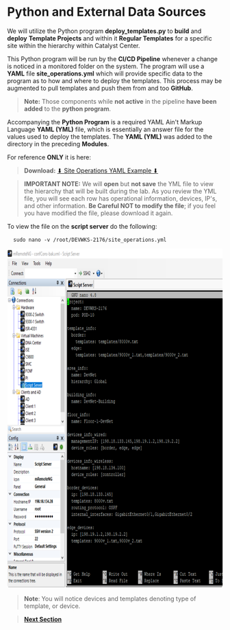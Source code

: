 # Python and External Data Sources

We will utilize the Python program **deploy_templates.py** to **build** and **deploy** **Template Projects** and within it **Regular Templates** for a specific site within the hierarchy within Catalyst Center. 

This Python program will be run by the **CI/CD Pipeline** whenever a change is noticed in a monitored folder on the system. The program will use a **YAML** file **site_operations.yml** which will provide specific data to the program as to how and where to deploy the templates. This process may be augmented to pull templates and push them from and too **GitHub**. 

> **Note:** Those components while **not active** in the pipeline **have been added** to the **python program**. 

Accompanying the **Python Program** is a required YAML Ain't Markup Language **YAML (YML)** file, which is essentially an answer file for the values used to deploy the templates. The **YAML (YML)** was added to the directory in the preceding **Modules**. 

For reference **ONLY** it is here:

> **Download:** <a href="https://git-link.vercel.app/api/download?url=https://github.com/kebaldwi/DNAC-TEMPLATES/tree/master/LABS/LAB-L-CICD-Orchestration/assets/YAML/site_operations.yml" target="_blank">⬇︎ Site Operations YAML Example ⬇︎</a>

> **IMPORTANT NOTE:** We will **open** but **not save** the YML file to view the hierarchy that will be built during the lab. 
  As you review the YML file, you will see each row has operational information, devices, IP's, and other information. **Be Careful NOT to modify the file**; if you feel you have modified the file, please download it again.

To view the file on the **script server** do the following:

```SHELL
  sudo nano -v /root/DEVWKS-2176/site_operations.yml
```

<p align="center"><img src="./images/site_operations.png" width="800" height="789.33"></p>

> **Note**: You will notice devices and templates denoting type of template, or device.

> [**Next Section**](./03-pipeline.md)
